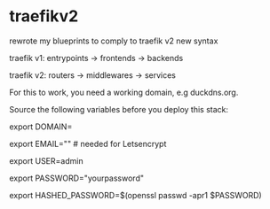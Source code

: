 # traefikv2
rewrote my blueprints to comply to traefik v2 new syntax

traefik v1: entrypoints -> frontends -> backends

traefik v2: routers -> middlewares -> services

For this to work, you need a working domain, e.g duckdns.org.

Source the following variables before you deploy this stack:

export DOMAIN=<yourdomain>
  
export EMAIL="<youremail>" # needed for Letsencrypt
  
export USER=admin

export PASSWORD="yourpassword"

export HASHED_PASSWORD=$(openssl passwd -apr1 $PASSWORD)
